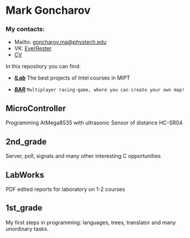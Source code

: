 # Mark Goncharov

### My contacts:
- Mailto: goncharov.ma@phystech.edu
- VK: [EverRester](https://vk.com/everrester)
- [CV](CV.pdf)
  
In this repository you can find:

* [***ILab***](https://github.com/MarkGoncharovAl/ILab) 
The best projects of Intel courses in MIPT

* [***BAR***](https://github.com/MarkGoncharovAl/BAR_BuildAndRun_) 
```Multiplayer racing-game, where you can create your own map!```

MicroController
------
Programming AtMega8535 with ultrasonic Sensor of distance HC-SR04

2nd_grade
------
Server, poll, signals and many other interesting C opportunities

LabWorks
------
PDF edited reports for laboratory on 1-2 courses

1st_grade
------
My first steps in programming: languages, trees, translator
and many unordinary tasks.